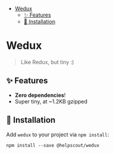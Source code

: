 <!-- START doctoc generated TOC please keep comment here to allow auto update -->
<!-- DON'T EDIT THIS SECTION, INSTEAD RE-RUN doctoc TO UPDATE -->

- [Wedux](#wedux)
  - [✨ Features](#-features)
  - [🔧 Installation](#-installation)

<!-- END doctoc generated TOC please keep comment here to allow auto update -->

# Wedux

> Like Redux, but tiny :)

## ✨ Features

- **Zero dependencies**!
- Super tiny, at ~1.2KB gzipped

## 🔧 Installation

Add `wedux` to your project via `npm install`:

```
npm install --save @helpscout/wedux
```
